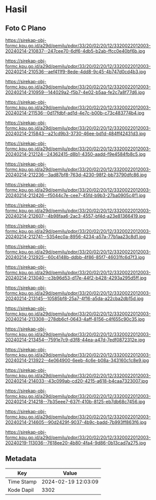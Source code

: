 # Hasil

## Foto C Plano

https://sirekap-obj-formc.kpu.go.id/a29d/pemilu/pdpr/33/20/02/20/12/3320022012003-20240214-210837--247cee70-6df6-4db5-b2ab-ffcc0e40bf6b.jpg

https://sirekap-obj-formc.kpu.go.id/a29d/pemilu/pdpr/33/20/02/20/12/3320022012003-20240214-210536--aef411f9-8ede-4dd8-9c45-4b747d0cd4b3.jpg

https://sirekap-obj-formc.kpu.go.id/a29d/pemilu/pdpr/33/20/02/20/12/3320022012003-20240214-210959--144029a2-f5b7-4e02-b5aa-fe2c7a8f77d6.jpg

https://sirekap-obj-formc.kpu.go.id/a29d/pemilu/pdpr/33/20/02/20/12/3320022012003-20240214-211536--0d17fdbf-ad1d-4e7c-b00b-c73c483774b4.jpg

https://sirekap-obj-formc.kpu.go.id/a29d/pemilu/pdpr/33/20/02/20/12/3320022012003-20240214-215843--a21cd9b3-3730-46ee-bd1d-484ff42431d3.jpg

https://sirekap-obj-formc.kpu.go.id/a29d/pemilu/pdpr/33/20/02/20/12/3320022012003-20240214-212124--24362415-d8b1-4350-aadd-f9e4584fb8c5.jpg

https://sirekap-obj-formc.kpu.go.id/a29d/pemilu/pdpr/33/20/02/20/12/3320022012003-20240214-212236--3ad87bf8-763d-4230-98f2-bb73790dfc86.jpg

https://sirekap-obj-formc.kpu.go.id/a29d/pemilu/pdpr/33/20/02/20/12/3320022012003-20240214-212426--f5044c7e-cee7-45fd-b9b3-27ba0905c4f1.jpg

https://sirekap-obj-formc.kpu.go.id/a29d/pemilu/pdpr/33/20/02/20/12/3320022012003-20240214-212607--4b98faa6-2ac3-4557-bf4d-a23e81366419.jpg

https://sirekap-obj-formc.kpu.go.id/a29d/pemilu/pdpr/33/20/02/20/12/3320022012003-20240214-212741--5354ec0a-8956-4234-a57a-77b1aa23c8d1.jpg

https://sirekap-obj-formc.kpu.go.id/a29d/pemilu/pdpr/33/20/02/20/12/3320022012003-20240214-212925--60c4148b-ddbb-4f86-85f7-46031fc6d7f3.jpg

https://sirekap-obj-formc.kpu.go.id/a29d/pemilu/pdpr/33/20/02/20/12/3320022012003-20240214-213040--c3b96d53-d17e-44f2-b428-4293a295d5ff.jpg

https://sirekap-obj-formc.kpu.go.id/a29d/pemilu/pdpr/33/20/02/20/12/3320022012003-20240214-213145--10585bf8-25a7-4f16-a5da-a22cba2db15d.jpg

https://sirekap-obj-formc.kpu.go.id/a29d/pemilu/pdpr/33/20/02/20/12/3320022012003-20240214-213308--278db6cf-0643-4aff-8156-c4f655c90c35.jpg

https://sirekap-obj-formc.kpu.go.id/a29d/pemilu/pdpr/33/20/02/20/12/3320022012003-20240214-213454--7591e7c9-d3f8-44ea-a47d-7edf0872312e.jpg

https://sirekap-obj-formc.kpu.go.id/a29d/pemilu/pdpr/33/20/02/20/12/3320022012003-20240214-213922--4e064900-6eeb-4c6e-b08a-343160c1c8e9.jpg

https://sirekap-obj-formc.kpu.go.id/a29d/pemilu/pdpr/33/20/02/20/12/3320022012003-20240214-214033--43c099ab-cd20-4215-a618-b4caa7323007.jpg

https://sirekap-obj-formc.kpu.go.id/a29d/pemilu/pdpr/33/20/02/20/12/3320022012003-20240214-214218--7b35eee7-637f-410b-8125-eb7db68c7456.jpg

https://sirekap-obj-formc.kpu.go.id/a29d/pemilu/pdpr/33/20/02/20/12/3320022012003-20240214-214605--90d2429f-9037-4b9c-badd-7b993ff863f6.jpg

https://sirekap-obj-formc.kpu.go.id/a29d/pemilu/pdpr/33/20/02/20/12/3320022012003-20240219-113036--7618ee20-4b80-4fa4-9d86-0b13cad7a275.jpg


## Metadata

| Key        | Value               |
| ---------- | ------------------- |
| Time Stamp | 2024-02-19 12:03:09 |
| Kode Dapil | 3302                |



